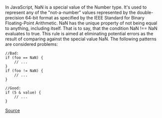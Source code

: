 In JavaScript, NaN is a special value of the Number type. It's used to represent any of the "not-a-number" values represented by the double-precision 64-bit format as specified by the IEEE Standard for Binary Floating-Point Arithmetic. NaN has the unique property of not being equal to anything, including itself. That is to say, that the condition NaN !== NaN evaluates to true.
This rule is aimed at eliminating potential errors as the result of comparing against the special value NaN.
The following patterns are considered problems:

```
//Bad:
if (foo == NaN) {
    // ...
}
if (foo != NaN) {
    // ...
}

//Good:
if (5 & value) {
    // ...
}

```

[Source](http://eslint.org/docs/rules/use-isnan)
